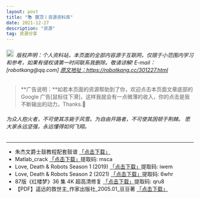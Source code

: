 ```yaml
---
layout: post
title: "📚 置顶丨资源资料库"
date: 2021-12-27 
description: "资源"
tag: 资源分享
---   
```


<h6><img src="https://robotkang-1257995526.cos.ap-chengdu.myqcloud.com/icon/copyright.png" alt="copyright" style="display:inline;margin-bottom: -5px;" width="20" height="20"> 版权声明：个人资料站，本页面的全部内容源于互联网，仅限于小范围内学习和参考，如果有侵权请第一时间联系我删除。敬请谅解! E-mail：[robotkang@qq.com]
<a target="_blank" href="https://robotkang.cc/301227.html">原文地址：https://robotkang.cc/301227.html </a>
</h6>                           

>  **广告说明：**如若本页面的资源帮助到了你，欢迎点击本页面文章底部的 Google 广告[鼠标往下滑]，这样我就会有一点微薄的收入，你的点击是我不断输出的动力，Thanks.🤞          

<h6>为众人抱火者，不可使其冻毙于风雪。为自由开路者，不可使其困顿于荆棘。                        
愿大家永远坚强，永远懂得如何飞翔。</h6>        

----------
 
- 朱杰文爵士鼓教程配套鼓谱 <a target="_blank" href="https://www.aliyundrive.com/s/Hj3qwYCoVzV">「点击下载」</a>
- Matlab_crack <a target="_blank" href="https://pan.baidu.com/s/1HPW1ITijjZHiIoRjzwvzog ">「点击下载」</a>提取码: msca             
- Love, Death & Robots Season 1 (2019) <a target="_blank" href="https://pan.baidu.com/s/1gtZVvwopXWZH_U84WyXF1A">「点击下载」</a>提取码: iwem                                    
- Love, Death & Robots Season 2 (2021) <a target="_blank" href="https://pan.baidu.com/s/1FQZ_Nf3lwJGB9PT4LIlZlQ">「点击下载」</a>提取码: 6whr                     
- 87版《红楼梦》36 集 4K 超高清修复 <a target="_blank" href="https://pan.baidu.com/s/1H7cCJP8R2hL6buvaX8s5QA">「点击下载」</a>提取码: qru8    
- 【PDF】遥远的救世主_作家出版社_2005.01_豆豆著 <a target="_blank" href="https://www.aliyundrive.com/s/Lzm86mqdepb">「点击下载」</a>  
      